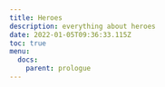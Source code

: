 ```yaml
---
title: Heroes
description: everything about heroes
date: 2022-01-05T09:36:33.115Z
toc: true
menu:
  docs:
    parent: prologue
---
```

